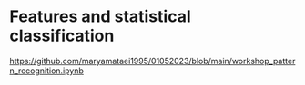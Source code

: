 # Features and statistical classification
https://github.com/maryamataei1995/01052023/blob/main/workshop_pattern_recognition.ipynb
